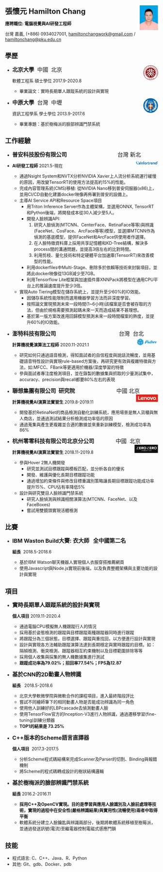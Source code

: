 <font size=5>**張懷元 Hamilton Chang**</font><img src=".\assets\pku_graduate_photo.jpg" align='right' height="12%" width="12%"/>

**應聘職位: 電腦視覺與AI研發工程師**

台灣 嘉義, (+886) 0934027001, hamiltonchangwork@gmail.com / hamiltonchang@pku.edu.cn

## 學歷

* <font size=4>**北京大學**  中國  北京</font><img src=".\assets\pku.png" align='right' height="10%" width="10%"/>

  軟體工程系  碩士學位  2017.9-2020.8

  * 畢業論文：實時長期單人跟蹤系統的設計與實現

* <font size=4>**中原大學**  台灣  中壢</font><img src=".\assets\CYCU.png" align='right' height="10%" width="10%"/>

  資訊工程學系  學士學位  2013.9-2017.6

  * 畢業專題：基於樹梅派的臉部辨識門禁系統

## 工作經驗

* <font size=4>**普安科技股份有限公司**                                 台灣 新北</font><img src=".\assets\infortrend.png" align='right' height="15%" width="15%"/>

* **AI研發工程師** 2021.5-現在

  * 通過Nsight System和NVTX分析NVIDIA Xavier上人流分析系統運行緩慢的原因，用改變TensorRT的使用方法提高約15%的性能。
  * 完成內容管理系統(CMS)移植: 從NVIDIA Nano移到普安伺服器(x86)上，並用CI/CD自動化建置docker映像再佈署到普安的設備上。
  * 主導AI Service API和Resource Space項目
    * 用Triton Inference Server作為主體架構，並選用ONNX, TensorRT和Python後端，將開發成本從30人減少至5人。
    * 開發人臉辨識API:
      1. 研究人臉偵測(MTCNN、CenterFace、RetinaFace等等)與辨識(FaceNet、CosFace、ArcFace等等)模型，並選擇MTCNN作為偵測的基底模型，提供FaceNet和ArcFace供使用者作選擇。
      2. 在人臉特徵資料庫上採用共享記憶體和KD-Tree結構，解決多process間的溝通問題，並提高3倍左右的比對時間。
      3. 利用剪枝、量化技術和特定硬體平台加速庫(TensorRT)來改善模型的性能。
    * 利用dockerfiles中Multi-Stage、刪除多於依賴等技術來封裝項目，並將此docker映像從13GB減少至7GB。
    * 利用Tensorflow Lite框架與加速插件庫XNNPack將模型在通用CPU平台上的推論速度提升至少3倍。
  * 實現Auto Tiering模型在儲存系統上，並提升至少60%的IO效能。
    * 因儲存系統性能限制而選用機器學習方法而非深度學習。
    * 按照論文實現預測未來一段時間(1~6小時)該檔案是否會被存取的方法，但由於規格需要預測起碼未來一天而造成結果不甚理想。
    * 基於第一版方案改進用回歸模型預測未來一段時間檔案的熱度，並提升60%的IO效能。

* <font size=4>**澎特科技有限公司**                                         台灣  台北</font><img src="./assets/patere.png" align='right' height="15%" width="15%"/>

  **計算機視覺演算法工程師**  2020.11-2021.1

  * 研究如何只通過語音檢測，得知面試者的自信程度與說話流暢度，並用基礎語音特性設計與實現rule-based方案後，再研究更有效與複雜特徵與方法，如:MFCC、FBank等更適用於機器/深度學習的特徵
  * 參與面試者專注度檢測項目，並在錄製的數據集與抓取的少量測試集中，accuracy、precision與recall都要80%左右的表現

* <font size=4>**聯想集團有限公司  研究院**                           中國  北京</font><img src=".\assets\lenovo-logo.png" align='right' height="15%" width="15%"/>

  **計算機視覺AI演算法實習生**  2019.8-2019.11

  * 開發基於RetinaNet的商品檢測自動化訓練系統，應用場景是無人貨櫃與無人商店，並通過測試結果分析檢測成功率低的原因
  * 通過蒐集與產生更複雜並合適的數據並來重新訓練模型，檢測成功率為86%

* <font size=4>**杭州零零科技有限公司北京分公司**              中國  北京</font><img src=".\assets\zerozero-logo.png" align='right' height="16%" width="16%"/>

  **計算機視覺AI演算法實習生**  2018.11-2019.8

  * 參與Hover 2無人機開發
    * 研究並測試目標跟蹤與模板匹配，並分析各自的優劣
    * 開發、維護與優化長期目標跟蹤功能
    * 通過增加約束條件與修改目標重識別策略讓長期目標跟蹤功能成功率提升15%、CPU佔有率降低5%
  * 設計與研究雙目人臉辨識門禁系統
    * 研究人臉偵測與辨識相關演算法(MTCNN、FaceNet、以及FaceBoxes)
    * 嘗試用雙鏡頭實現活體檢測

## 比賽

* <font size=4>**IBM Waston Build大賽: 衣大師   全中國第二名**</font>

  **組長**  2018.5-2018.6
  * 基於IBM Watson聊天機器人實現個人衣服穿搭推薦網頁
  * 使用Javascript與Node.js實現前後端，以及負責整體架構與主要功能的設計與實現

## 項目

* <font size=4>**實時長期單人跟蹤系統的設計與實現**</font>

  **個人項目**   2019.11-2020.4

  * 通過電腦CPU模擬無人機跟蹤行人的情況
  * 採用基於姿態檢測的跟蹤與目標跟蹤兩種跟蹤器同時進行跟蹤
  * 將跟蹤分為三個狀態，目標選擇、跟蹤與重找回，以方便進行設計與實現
  * 設計與實現各方法輔助跟蹤演算法達到長期穩定與實時跟蹤的目標。如：隔幀檢測、衝突檢測、跟蹤器相互約束機制以及目標範圍排除等等
  * 採用個人收集與採集的無人機數據集進行測試
  * **跟蹤成功率為79.02%；招回率77.54%；FPS為12.87**

* <font size=4>**基於CNN的2D動畫人物辨識**</font>  

  **組長**   2018.5-2018.6

  * 北京大學軟微學院與微軟合作的課程項目，進入最終階段評比
  * 嘗試不同繪師筆下的相同動畫人物是否能成功辨識為同一角色
  * 使用他人訓練好的LBPcascade去偵測動畫人臉
  * 使用TensorFlow官方的Inception-V3進行人物辨識，通過遷移學習(fine-tuning)訓練分類器
  * **TOP1的結果是 73.25%**

* <font size=4>**C++版本的Scheme語言直譯器**</font>

  **個人項目**  2017.3-2017.5

  * 分析Scheme程式碼結構來完成Scanner及Parser的切割、Binding與報錯機制
  * 將Scheme的程式碼轉成設計的樹狀結構邏輯

* <font size=4>**基於樹梅派的臉部辨識門禁系統**</font>

  **組長**   2016.2-2016.11

  - **採用C++及OpenCV實現。目的是學習與應用人臉識別及人臉前處理等技術，實現的過程中在安全性(嚴格辨識結果)與實用性(流暢使用)兩者中取得平衡**
  - 軟體系統分建立人臉鑰匙與辨識兩部分，後期將軟體系統移植至樹莓派，並通過發送訊號(電流)至繼電器控制電磁式感應門鎖

## 技能

* 程式語言: C、C++、Java、R、Python
* 其他: Git、gdb、Docker、pdb

